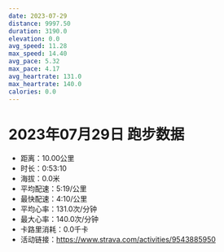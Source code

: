 ```yaml
---
date: 2023-07-29
distance: 9997.50
duration: 3190.0
elevation: 0.0
avg_speed: 11.28
max_speed: 14.40
avg_pace: 5.32
max_pace: 4.17
avg_heartrate: 131.0
max_heartrate: 140.0
calories: 0.0
---
```


# 2023年07月29日 跑步数据

- 距离：10.00公里
- 时长：0:53:10
- 海拔：0.0米
- 平均配速：5:19/公里
- 最快配速：4:10/公里
- 平均心率：131.0次/分钟
- 最大心率：140.0次/分钟
- 卡路里消耗：0.0千卡
- 活动链接：https://www.strava.com/activities/9543885950
